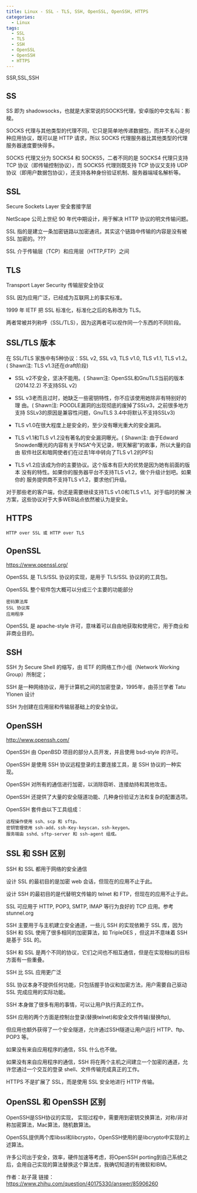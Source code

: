 ```yaml
---
title: Linux - SSL - TLS, SSH, OpenSSL, OpenSSH, HTTPS
categories:
  - Linux
tags:
  - SSL
  - TLS
  - SSH
  - OpenSSL
  - OpenSSH
  - HTTPS
---
```


SSR,SSL,SSH

<!--more-->

## SS

SS 即为 shadowsocks，也就是大家常说的SOCKS代理，安卓版的中文名叫：影梭。

SOCKS 代理与其他类型的代理不同，它只是简单地传递数据包，而并不关心是何种应用协议，既可以是 HTTP 请求，所以 SOCKS 代理服务器比其他类型的代理服务器速度要快得多。

SOCKS 代理又分为 SOCKS4 和 SOCKS5，二者不同的是 SOCKS4 代理只支持 TCP 协议（即传输控制协议），而 SOCKS5 代理则既支持 TCP 协议又支持 UDP 协议（即用户数据包协议），还支持各种身份验证机制、服务器端域名解析等。

## SSL

Secure Sockets Layer 安全套接字层

NetScape 公司上世纪 90 年代中期设计，用于解决 HTTP 协议的明文传输问题。

SSL 指的是建立一条加密链路以加密通讯，其实这个链路中传输的内容是没有被 SSL 加密的。???

SSL 介于传输层（TCP）和应用层（HTTP,FTP）之间

## TLS

Transport Layer Security 传输层安全协议

SSL 因为应用广泛，已经成为互联网上的事实标准。

1999 年 IETF 把 SSL 标准化，标准化之后的名称改为 TLS。

两者常被并列称呼（SSL/TLS），因为这两者可以视作同一个东西的不同阶段。

## SSL/TLS 版本

在 SSL/TLS 家族中有5种协议：SSL v2, SSL v3, TLS v1.0, TLS v1.1, TLS v1.2。
( Shawn注: TLS v1.3还在draft阶段)

* SSL v2不安全，坚决不能用。( Shawn注: OpenSSL和GnuTLS当前的版本(2014.12.2)
不支持SSL v2)

* SSL v3老而且过时，她缺乏一些密钥特性，你不应该使用她除非有特别好的理
由。( Shawn注: POODLE漏洞的出现彻底的废掉了SSLv3，之前很多地方支持
SSLv3的原因是兼容性问题，GnuTLS 3.4中将默认不支持SSLv3)

* TLS v1.0在很大程度上是安全的，至少没有曝光重大的安全漏洞。

* TLS v1.1和TLS v1.2没有著名的安全漏洞曝光。( Shawn注: 由于Edward
Snowden曝光的内容有关于NSA“今天记录，明天解密”的故事，所以大量的自由
软件社区和暗网使者们在过去1年中转向了TLS v1.2的PFS)

* TLS v1.2应该成为你的主要协议。这个版本有巨大的优势是因为她有前面的版本
没有的特性。如果你的服务器平台不支持TLS v1.2，做个升级计划吧。如果你的
服务提供商不支持TLS v1.2，要求他们升级。

对于那些老的客户端，你还是需要继续支持TLS v1.0和TLS v1.1。对于临时的解
决方案，这些协议对于大多WEB站点依然被认为是安全。

## HTTPS

    HTTP over SSL 或 HTTP over TLS

## OpenSSL

https://www.openssl.org/

OpenSSL 是 TLS/SSL 协议的实现，是用于 TLS/SSL 协议的的工具包。

OpenSSL 整个软件包大概可以分成三个主要的功能部分

    密码算法库
    SSL 协议库
    应用程序

OpenSSL 是 apache-style 许可，意味着可以自由地获取和使用它，用于商业和非商业目的。

## SSH

SSH 为 Secure Shell 的缩写，由 IETF 的网络工作小组（Network Working Group）所制定；

SSH 是一种网络协议，用于计算机之间的加密登录，1995年，由芬兰学者 Tatu Ylonen 设计

SSH 为创建在应用层和传输层基础上的安全协议。

## OpenSSH

http://www.openssh.com/

OpenSSH 由 OpenBSD 项目的部分人员开发，并且使用 bsd-style 的许可。

OpenSSH 是使用 SSH 协议远程登录的主要连接工具，是 SSH 协议的一种实现。

OpenSSH 对所有的通信进行加密，以消除窃听、连接劫持和其他攻击。

OpenSSH 还提供了大量的安全隧道功能、几种身份验证方法和复杂的配置选项。

OpenSSH 套件由以下工具组成：

    远程操作使用 ssh、scp 和 sftp。
    密钥管理使用 ssh-add，ssh-Key-keyscan，ssh-keygen。
    服务端由 sshd、sftp-server 和 ssh-agent 组成。

## SSL 和 SSH 区别

SSH 和 SSL 都用于网络的安全通信

设计 SSL 的最初目的是加密 web 会话，但现在的应用不止于此。

设计 SSH 的最初目的是代替明文传输的 telnet 和 FTP，但现在的应用不止于此。

SSL 可应用于 HTTP, POP3, SMTP, IMAP 等行为良好的 TCP 应用。参考 stunnel.org

SSH 主要用于与主机建立安全通道，一些儿 SSH 的实现依赖于 SSL 库，因为 SSH 和 SSL 使用了很多相同的加密算法，如 TripleDES ，但这并不意味着 SSH 是基于 SSL 的。

SSH 和 SSL 是两个不同的协议，它们之间也不相互通信，但是在实现相似的目标方面有一些重叠。

SSH 比 SSL 应用更广泛

SSL 协议本身不提供任何功能，只包括握手协议和加密方法，用户需要自己驱动 SSL 完成应用的实际功能。

SSH 本身做了很多有用的事情，可以让用户执行真正的工作。

SSH 应用的两个方面是控制台登录(替换telnet)和安全文件传输(替换ftp),

但应用也额外获得了一个安全隧道，允许通过SSH隧道让用户运行 HTTP、ftp、POP3 等。

如果没有来自应用程序的通信，SSL 什么也不做。

如果没有来自应用程序的通信，SSH 将在两个主机之间建立一个加密的通道，允许您通过一个交互的登录 shell、文件传输完成真正的工作。

HTTPS 不是扩展了 SSL，而是使用 SSL 安全地进行 HTTP 传输。

## OpenSSL 和 OpenSSH 区别

OpenSSH是SSH协议的实现， 实现过程中，需要用到密钥交换算法，对称/非对称加密算法，Mac算法，随机数算法。

OpenSSL提供两个库libssl和libcrypto，OpenSSH使用的是libcrypto中实现的上述算法。

许多公司出于安全，效率，硬件加速等考虑，将OpenSSH porting到自己系统之后，会用自己实现的算法替换这个算法库，我确切知道的有微软和IBM。

作者：赵子晟
链接：https://www.zhihu.com/question/40175330/answer/85906260

